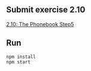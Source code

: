 ## Submit exercise 2.10
[2.10: The Phonebook Step5](<https://fullstackopen.com/en/part2/forms#exercises-2-6-2-10:~:text=2.10%3A%20The%20Phonebook%20Step5>)

## Run
`npm install`  
`npm start`  